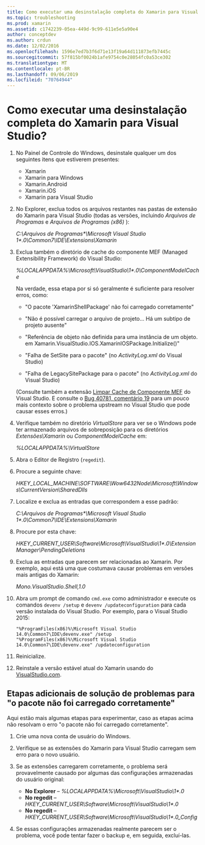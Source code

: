 ```yaml
---
title: Como executar uma desinstalação completa do Xamarin para Visual Studio?
ms.topic: troubleshooting
ms.prod: xamarin
ms.assetid: c1742239-05ea-449d-9c99-611e5e5a90e4
author: conceptdev
ms.author: crdun
ms.date: 12/02/2016
ms.openlocfilehash: 1596e7ed7b3f6d71e13f19a64d111873efb7445c
ms.sourcegitcommit: 57f815bf0024b1afe9754c0e28054fc0a53ce302
ms.translationtype: MT
ms.contentlocale: pt-BR
ms.lasthandoff: 09/06/2019
ms.locfileid: "70764944"
---
```

# <a name="how-do-i-perform-a-thorough-uninstall-for-xamarin-for-visual-studio"></a>Como executar uma desinstalação completa do Xamarin para Visual Studio?

1. No Painel de Controle do Windows, desinstale qualquer um dos seguintes itens que estiverem presentes:

    - Xamarin
    - Xamarin para Windows
    - Xamarin.Android
    - Xamarin.iOS
    - Xamarin para Visual Studio

2. No Explorer, exclua todos os arquivos restantes nas pastas de extensão do Xamarin para Visual Studio (todas as versões, incluindo _Arquivos de Programas_ e _Arquivos de Programas (x86)_ ):

    _C:\\Arquivos de Programas\*\\Microsoft Visual Studio 1\*.0\\Common7\\IDE\\Extensions\\Xamarin_

3. Exclua também o diretório de cache do componente MEF (Managed Extensibility Framework) do Visual Studio:

    _%LOCALAPPDATA%\\Microsoft\\VisualStudio\\1\*.0\\ComponentModelCache_

    Na verdade, essa etapa por si só geralmente é suficiente para resolver erros, como:

    - "O pacote 'XamarinShellPackage' não foi carregado corretamente"

    - "Não é possível carregar o arquivo de projeto... Há um subtipo de projeto ausente"

    - "Referência de objeto não definida para uma instância de um objeto.  em Xamarin.VisualStudio.IOS.XamarinIOSPackage.Initialize()"

    - "Falha de SetSite para o pacote" (no _ActivityLog.xml_ do Visual Studio)

    - "Falha de LegacySitePackage para o pacote" (no _ActivityLog.xml_ do Visual Studio)

    (Consulte também a extensão [Limpar Cache de Componente MEF](https://visualstudiogallery.msdn.microsoft.com/22b94661-70c7-4a93-9ca3-8b6dd45f47cd) do Visual Studio.  E consulte o [Bug 40781, comentário 19](https://bugzilla.xamarin.com/show_bug.cgi?id=40781#c19) para um pouco mais contexto sobre o problema upstream no Visual Studio que pode causar esses erros.)

4. Verifique também no diretório _VirtualStore_ para ver se o Windows pode ter armazenado arquivos de sobreposição para os diretórios _Extensões\\Xamarin_ ou _ComponentModelCache_ em:

    _%LOCALAPPDATA%\\VirtualStore_

5. Abra o Editor de Registro (`regedit`).

6. Procure a seguinte chave:

    _HKEY\_LOCAL\_MACHINE\\SOFTWARE\\Wow6432Node\\Microsoft\\Windows\\CurrentVersion\\SharedDlls_

7. Localize e exclua as entradas que correspondem a esse padrão:

    _C:\\Arquivos de Programas\*\\Microsoft Visual Studio 1\*.0\\Common7\\IDE\\Extensions\\Xamarin_

8. Procure por esta chave:

    _HKEY\_CURRENT\_USER\\Software\\Microsoft\\VisualStudio\\1\*.0\\ExtensionManager\\PendingDeletions_

9. Exclua as entradas que parecem ser relacionadas ao Xamarin.  Por exemplo, aqui está uma que costumava causar problemas em versões mais antigas do Xamarin:

    _Mono.VisualStudio.Shell,1.0_

10. Abra um prompt de comando `cmd.exe` como administrador e execute os comandos `devenv /setup` e `devenv /updateconfiguration` para cada versão instalada do Visual Studio.  Por exemplo, para o Visual Studio 2015:

    ```
    "%ProgramFiles(x86)%\Microsoft Visual Studio 14.0\Common7\IDE\devenv.exe" /setup
    "%ProgramFiles(x86)%\Microsoft Visual Studio 14.0\Common7\IDE\devenv.exe" /updateconfiguration
    ```

11. Reinicialize.

12. Reinstale a versão estável atual do Xamarin usando do [VisualStudio.com](https://visualstudio.com/xamarin/).

## <a name="additional-troubleshooting-steps-for-package-did-not-load-correctly"></a>Etapas adicionais de solução de problemas para "o pacote não foi carregado corretamente"

Aqui estão mais algumas etapas para experimentar, caso as etapas acima não resolvam o erro "o pacote não foi carregado corretamente".

1. Crie uma nova conta de usuário do Windows.

2. Verifique se as extensões do Xamarin para Visual Studio carregam sem erro para o novo usuário.

3. Se as extensões carregarem corretamente, o problema será provavelmente causado por algumas das configurações armazenadas do usuário original:

    - **No Explorer** – _%LOCALAPPDATA%\\Microsoft\\VisualStudio\\1\*.0_
    - **No regedit** – _HKEY\_CURRENT\_USER\\Software\\Microsoft\\VisualStudio\\1\*.0_
    - **No regedit** – _HKEY\_CURRENT\_USER\\Software\\Microsoft\\VisualStudio\\1\*.0\_Config_

4. Se essas configurações armazenadas realmente parecem ser o problema, você pode tentar fazer o backup e, em seguida, excluí-las.
